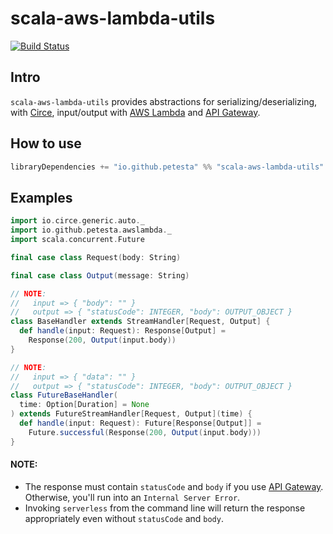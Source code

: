 scala-aws-lambda-utils
======================

[![Build Status](https://travis-ci.org/Petesta/scala-aws-lambda-utils.svg?branch=master)](https://travis-ci.org/Petesta/scala-aws-lambda-utils)

## Intro
`scala-aws-lambda-utils` provides abstractions for serializing/deserializing, with [Circe], input/output with [AWS Lambda] and [API Gateway].

## How to use
```scala
libraryDependencies += "io.github.petesta" %% "scala-aws-lambda-utils" % "0.0.1"
```

## Examples
```scala
import io.circe.generic.auto._
import io.github.petesta.awslambda._
import scala.concurrent.Future

final case class Request(body: String)

final case class Output(message: String)

// NOTE:
//   input => { "body": "" }
//   output => { "statusCode": INTEGER, "body": OUTPUT_OBJECT }
class BaseHandler extends StreamHandler[Request, Output] {
  def handle(input: Request): Response[Output] =
    Response(200, Output(input.body))
}

// NOTE:
//   input => { "data": "" }
//   output => { "statusCode": INTEGER, "body": OUTPUT_OBJECT }
class FutureBaseHandler(
  time: Option[Duration] = None
) extends FutureStreamHandler[Request, Output](time) {
  def handle(input: Request): Future[Response[Output]] =
    Future.successful(Response(200, Output(input.body)))
}
```

#### NOTE:
* The response must contain `statusCode` and `body` if you use [API Gateway]. Otherwise, you'll run into an `Internal Server Error`.
* Invoking `serverless` from the command line will return the response appropriately even without `statusCode` and `body`.

[API Gateway]: https://aws.amazon.com/api-gateway/
[AWS Lambda]: https://aws.amazon.com/lambda/
[Circe]: https://circe.github.io/circe/
